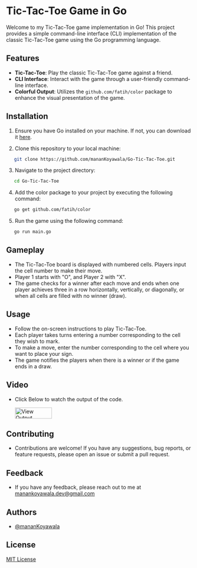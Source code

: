 # Tic-Tac-Toe Game in Go

Welcome to my Tic-Tac-Toe game implementation in Go! This project provides a simple command-line interface (CLI) implementation of the classic Tic-Tac-Toe game using the Go programming language.

## Features

- **Tic-Tac-Toe**: Play the classic Tic-Tac-Toe game against a friend.
- **CLI Interface**: Interact with the game through a user-friendly command-line interface.
- **Colorful Output**: Utilizes the `github.com/fatih/color` package to enhance the visual presentation of the game.

## Installation

1. Ensure you have Go installed on your machine. If not, you can download it [here](https://golang.org/dl/).

2. Clone this repository to your local machine:

```bash
   git clone https://github.com/mananKoyawala/Go-Tic-Tac-Toe.git
```

3. Navigate to the project directory:

```bash
   cd Go-Tic-Tac-Toe
```

4. Add the color package to your project by executing the following command:

```bash
   go get github.com/fatih/color
```

5. Run the game using the following command:

```bash
   go run main.go
```

## Gameplay

- The Tic-Tac-Toe board is displayed with numbered cells. Players input the cell number to make their move.
- Player 1 starts with "O", and Player 2 with "X".
- The game checks for a winner after each move and ends when one player achieves three in a row horizontally, vertically, or diagonally, or when all cells are filled with no winner (draw).

## Usage

- Follow the on-screen instructions to play Tic-Tac-Toe.
- Each player takes turns entering a number corresponding to the cell they wish to mark.
- To make a move, enter the number corresponding to the cell where you want to place your sign.
- The game notifies the players when there is a winner or if the game ends in a draw.

## Video
- Click Below to watch the output of the code.


     <a href="https://youtu.be/PqCNMo3AWuw?si=OC9_rkRuZiewpsxW"><img src="https://i.ibb.co/wrNLZQH/n.png" alt="View Output" height="30" width="100" /></a>

## Contributing

- Contributions are welcome! If you have any suggestions, bug reports, or feature requests, please open an issue or submit a pull request.

## Feedback

- If you have any feedback, please reach out to me at manankoyawala.dev@gmail.com

## Authors

- [@mananKoyawala](https://github.com/mananKoyawala)

## License

[MIT License](LICENSE)
